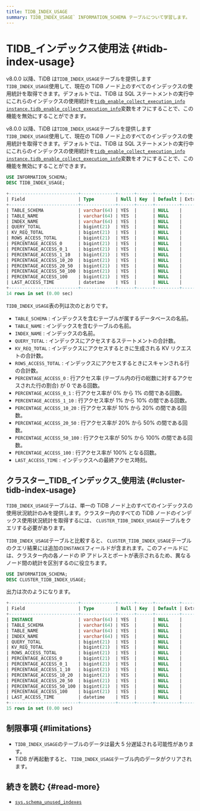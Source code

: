 ```yaml
---
title: TIDB_INDEX_USAGE
summary: TIDB_INDEX_USAGE` INFORMATION_SCHEMA テーブルについて学習します。
---
```


# TIDB_インデックス使用法 {#tidb-index-usage}

<CustomContent platform="tidb">

v8.0.0 以降、TiDB は`TIDB_INDEX_USAGE`テーブルを提供します`TIDB_INDEX_USAGE`使用して、現在の TiDB ノード上のすべてのインデックスの使用統計を取得できます。デフォルトでは、TiDB は SQL ステートメントの実行中にこれらのインデックスの使用統計を[`tidb_enable_collect_execution_info`](/system-variables.md#tidb_enable_collect_execution_info) [`instance.tidb_enable_collect_execution_info`](/tidb-configuration-file.md#tidb_enable_collect_execution_info)変数をオフにすることで、この機能を無効にすることができます。

</CustomContent>

<CustomContent platform="tidb-cloud">

v8.0.0 以降、TiDB は`TIDB_INDEX_USAGE`テーブルを提供します`TIDB_INDEX_USAGE`使用して、現在の TiDB ノード上のすべてのインデックスの使用統計を取得できます。デフォルトでは、TiDB は SQL ステートメントの実行中にこれらのインデックスの使用統計を[`tidb_enable_collect_execution_info`](/system-variables.md#tidb_enable_collect_execution_info) [`instance.tidb_enable_collect_execution_info`](https://docs.pingcap.com/tidb/v8.0/tidb-configuration-file#tidb_enable_collect_execution_info)変数をオフにすることで、この機能を無効にすることができます。

</CustomContent>

```sql
USE INFORMATION_SCHEMA;
DESC TIDB_INDEX_USAGE;
```

```sql
+--------------------------+-------------+------+------+---------+-------+
| Field                    | Type        | Null | Key  | Default | Extra |
+--------------------------+-------------+------+------+---------+-------+
| TABLE_SCHEMA             | varchar(64) | YES  |      | NULL    |       |
| TABLE_NAME               | varchar(64) | YES  |      | NULL    |       |
| INDEX_NAME               | varchar(64) | YES  |      | NULL    |       |
| QUERY_TOTAL              | bigint(21)  | YES  |      | NULL    |       |
| KV_REQ_TOTAL             | bigint(21)  | YES  |      | NULL    |       |
| ROWS_ACCESS_TOTAL        | bigint(21)  | YES  |      | NULL    |       |
| PERCENTAGE_ACCESS_0      | bigint(21)  | YES  |      | NULL    |       |
| PERCENTAGE_ACCESS_0_1    | bigint(21)  | YES  |      | NULL    |       |
| PERCENTAGE_ACCESS_1_10   | bigint(21)  | YES  |      | NULL    |       |
| PERCENTAGE_ACCESS_10_20  | bigint(21)  | YES  |      | NULL    |       |
| PERCENTAGE_ACCESS_20_50  | bigint(21)  | YES  |      | NULL    |       |
| PERCENTAGE_ACCESS_50_100 | bigint(21)  | YES  |      | NULL    |       |
| PERCENTAGE_ACCESS_100    | bigint(21)  | YES  |      | NULL    |       |
| LAST_ACCESS_TIME         | datetime    | YES  |      | NULL    |       |
+--------------------------+-------------+------+------+---------+-------+
14 rows in set (0.00 sec)
```

`TIDB_INDEX_USAGE`表の列は次のとおりです。

-   `TABLE_SCHEMA` : インデックスを含むテーブルが属するデータベースの名前。
-   `TABLE_NAME` : インデックスを含むテーブルの名前。
-   `INDEX_NAME` : インデックスの名前。
-   `QUERY_TOTAL` : インデックスにアクセスするステートメントの合計数。
-   `KV_REQ_TOTAL` : インデックスにアクセスするときに生成される KV リクエストの合計数。
-   `ROWS_ACCESS_TOTAL` : インデックスにアクセスするときにスキャンされる行の合計数。
-   `PERCENTAGE_ACCESS_0` : 行アクセス率 (テーブル内の行の総数に対するアクセスされた行の割合) が 0 である回数。
-   `PERCENTAGE_ACCESS_0_1` : 行アクセス率が 0% から 1% の間である回数。
-   `PERCENTAGE_ACCESS_1_10` : 行アクセス率が 1% から 10% の間である回数。
-   `PERCENTAGE_ACCESS_10_20` : 行アクセス率が 10% から 20% の間である回数。
-   `PERCENTAGE_ACCESS_20_50` : 行アクセス率が 20% から 50% の間である回数。
-   `PERCENTAGE_ACCESS_50_100` : 行アクセス率が 50% から 100% の間である回数。
-   `PERCENTAGE_ACCESS_100` : 行アクセス率が 100% となる回数。
-   `LAST_ACCESS_TIME` : インデックスへの最終アクセス時刻。

## クラスター_TIDB_インデックス_使用法 {#cluster-tidb-index-usage}

`TIDB_INDEX_USAGE`テーブルは、単一の TiDB ノード上のすべてのインデックスの使用状況統計のみを提供します。クラスター内のすべての TiDB ノードのインデックス使用状況統計を取得するには、 `CLUSTER_TIDB_INDEX_USAGE`テーブルをクエリする必要があります。

`TIDB_INDEX_USAGE`テーブルと比較すると、 `CLUSTER_TIDB_INDEX_USAGE`テーブルのクエリ結果には追加の`INSTANCE`フィールドが含まれます。このフィールドには、クラスター内の各ノードの IP アドレスとポートが表示されるため、異なるノード間の統計を区別するのに役立ちます。

```sql
USE INFORMATION_SCHEMA;
DESC CLUSTER_TIDB_INDEX_USAGE;
```

出力は次のようになります。

```sql
+--------------------------+-------------+------+------+---------+-------+
| Field                    | Type        | Null | Key  | Default | Extra |
+--------------------------+-------------+------+------+---------+-------+
| INSTANCE                 | varchar(64) | YES  |      | NULL    |       |
| TABLE_SCHEMA             | varchar(64) | YES  |      | NULL    |       |
| TABLE_NAME               | varchar(64) | YES  |      | NULL    |       |
| INDEX_NAME               | varchar(64) | YES  |      | NULL    |       |
| QUERY_TOTAL              | bigint(21)  | YES  |      | NULL    |       |
| KV_REQ_TOTAL             | bigint(21)  | YES  |      | NULL    |       |
| ROWS_ACCESS_TOTAL        | bigint(21)  | YES  |      | NULL    |       |
| PERCENTAGE_ACCESS_0      | bigint(21)  | YES  |      | NULL    |       |
| PERCENTAGE_ACCESS_0_1    | bigint(21)  | YES  |      | NULL    |       |
| PERCENTAGE_ACCESS_1_10   | bigint(21)  | YES  |      | NULL    |       |
| PERCENTAGE_ACCESS_10_20  | bigint(21)  | YES  |      | NULL    |       |
| PERCENTAGE_ACCESS_20_50  | bigint(21)  | YES  |      | NULL    |       |
| PERCENTAGE_ACCESS_50_100 | bigint(21)  | YES  |      | NULL    |       |
| PERCENTAGE_ACCESS_100    | bigint(21)  | YES  |      | NULL    |       |
| LAST_ACCESS_TIME         | datetime    | YES  |      | NULL    |       |
+--------------------------+-------------+------+------+---------+-------+
15 rows in set (0.00 sec)
```

## 制限事項 {#limitations}

-   `TIDB_INDEX_USAGE`のテーブルのデータは最大 5 分遅延される可能性があります。
-   TiDB が再起動すると、 `TIDB_INDEX_USAGE`テーブル内のデータがクリアされます。

## 続きを読む {#read-more}

-   [`sys.schema_unused_indexes`](/sys-schema/sys-schema-unused-indexes.md)
